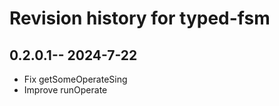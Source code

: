 # Revision history for typed-fsm

## 0.2.0.1-- 2024-7-22

* Fix getSomeOperateSing
* Improve runOperate
